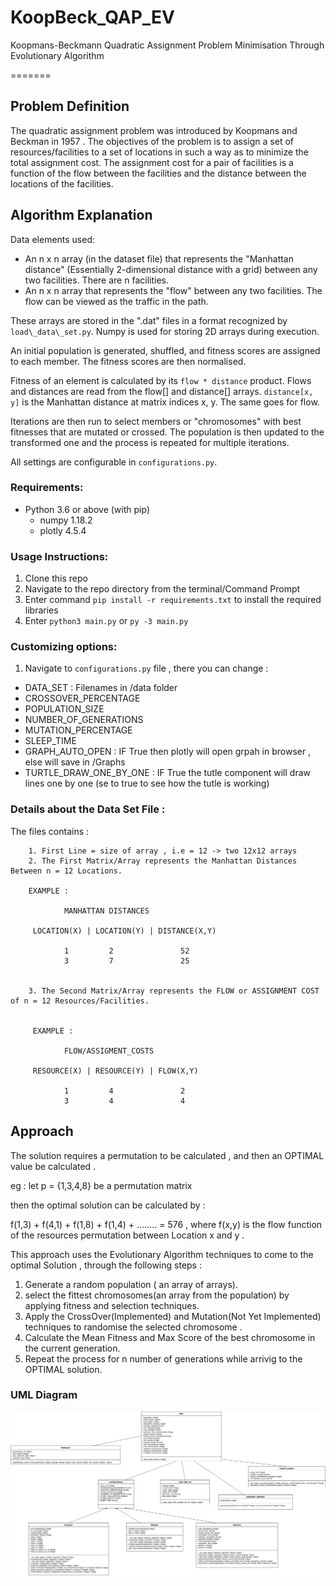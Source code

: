 # KoopBeck_QAP_EV
Koopmans-Beckmann Quadratic Assignment Problem Minimisation Through Evolutionary Algorithm


=======

## Problem Definition

The quadratic assignment problem was introduced by Koopmans and Beckman in 1957 . The objectives of the problem is to assign a set of resources/facilities to a set of locations in such a way as to minimize the total assignment cost. The assignment cost for a pair of facilities is a function of the flow between the facilities and the distance between the locations of the facilities.

## Algorithm Explanation

Data elements used:
* An n x n array (in the dataset file) that represents the "Manhattan distance" (Essentially 2-dimensional distance with a grid) between any two facilities. There are n facilities.
* An n x n array that represents the "flow" between any two facilities. The flow can be viewed as the traffic in the path. 

These arrays are stored in the ".dat" files in a format recognized by ```load\_data\_set.py```. Numpy is used for storing 2D arrays during execution.

An initial population is generated, shuffled,  and fitness scores are assigned to each member. The fitness scores are then normalised. 

Fitness of an element is calculated by its ```flow * distance``` product. Flows and distances are read from the flow[] and distance[] arrays. ```distance[x, y]``` is the Manhattan distance at matrix indices x, y. The same goes for flow.

Iterations are then run to select members or "chromosomes" with best fitnesses that are mutated or crossed. The population is then updated to the transformed one and the process is repeated for multiple iterations. 

All settings are configurable in ```configurations.py```. 


### Requirements:
* Python 3.6 or above (with pip)
    * numpy 1.18.2
    * plotly 4.5.4


### Usage Instructions:
1. Clone this repo
2. Navigate to the repo directory from the terminal/Command Prompt
3. Enter command `pip install -r requirements.txt` to install the required libraries
4. Enter `python3 main.py` or `py -3 main.py `


### Customizing options:

1. Navigate to ` configurations.py ` file , there you can change :

* DATA_SET : Filenames in /data folder
* CROSSOVER_PERCENTAGE 
* POPULATION_SIZE
* NUMBER_OF_GENERATIONS
* MUTATION_PERCENTAGE
* SLEEP_TIME
* GRAPH_AUTO_OPEN : IF True then plotly will open grpah in browser , else will save in /Graphs
* TURTLE_DRAW_ONE_BY_ONE : IF True the tutle component will draw lines one by one (se to true to see how the tutle is working)


### Details about the Data Set File :

The files contains :

        1. First Line = size of array , i.e = 12 -> two 12x12 arrays
        2. The First Matrix/Array represents the Manhattan Distances Between n = 12 Locations.

        EXAMPLE :

                MANHATTAN DISTANCES 

         LOCATION(X) | LOCATION(Y) | DISTANCE(X,Y)

                1         2               52
                3         7               25    


        3. The Second Matrix/Array represents the FLOW or ASSIGNMENT COST of n = 12 Resources/Facilities.


         EXAMPLE :

                FLOW/ASSIGMENT_COSTS 

         RESOURCE(X) | RESOURCE(Y) | FLOW(X,Y)

                1         4               2
                3         4               4 

## Approach 

The solution requires a permutation to be calculated ,  and then an OPTIMAL value be calculated .

eg : let p = {1,3,4,8} be a permutation matrix

then the optimal solution can be calculated by : 

f(1,3) + f(4,1) + f(1,8) + f(1,4) + ........ = 576 , where f(x,y) is the flow function of the resources permutation between Location x and y .


This approach uses the Evolutionary Algorithm techniques to come to the optimal Solution , through the following steps :

1. Generate a random population ( an array of arrays).
2. select the fittest chromosomes(an array from the population) by applying fitness and selection techniques.
3. Apply the CrossOver(Implemented) and Mutation(Not Yet Implemented) techniques to randomise the selected chromosome .
4. Calculate the Mean Fitness and Max Score of the best chromosome in the current generation.
5. Repeat the process for n number of generations while arrivig to the OPTIMAL solution.

### UML Diagram
![UML Diagram](/images/uml.png)

